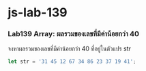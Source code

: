 # js-lab-139
### Lab139 Array: ผลรวมของเลขที่มีค่าน้อยกว่า 40
จงหาผลรวมของเลขที่มีค่าน้อยกว่า 40 ที่อยู่ในตัวแปร str 

```JavaScript
let str = '31 45 12 67 34 86 23 37 19 41';
```
